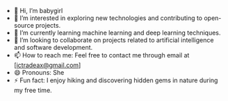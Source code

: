 - 👋 Hi, I’m babygirl
- 👀 I’m interested in exploring new technologies and contributing to open-source projects.
- 🌱 I’m currently learning machine learning and deep learning techniques.
- 💞️ I’m looking to collaborate on projects related to artificial intelligence and software development.
- 📫 How to reach me: Feel free to contact me through email at [ictradeax@gmail.com]
- 😄 Pronouns: She
- ⚡ Fun fact: I enjoy hiking and discovering hidden gems in nature during my free time.
